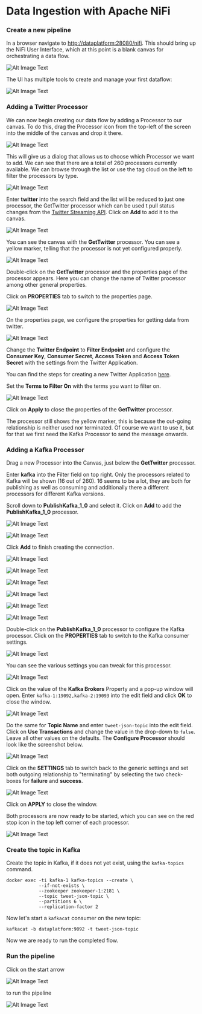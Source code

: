 # Data Ingestion with Apache NiFi
### Create a new pipeline
In a browser navigate to <http://dataplatform:28080/nifi>. This should bring up the NiFi User Interface, which at this point is a blank canvas for orchestrating a data flow.

![Alt Image Text](./images/nifi-home-screen.png "Schema Registry UI")

The UI has multiple tools to create and manage your first dataflow:

![Alt Image Text](./images/nifi-home-screen-expl.png "Schema Registry UI")

### Adding a Twitter Processor
We can now begin creating our data flow by adding a Processor to our canvas. To do this, drag the Processor icon from the top-left of the screen into the middle of the canvas and drop it there. 

![Alt Image Text](./images/nifi-drag-processor-into-canvas.png "Schema Registry UI")

This will give us a dialog that allows us to choose which Processor we want to add. We can see that there are a total of 260 processors currently available. We can browse through the list or use the tag cloud on the left to filter the processors by type.

![Alt Image Text](./images/nifi-add-processor.png "Schema Registry UI")

Enter **twitter** into the search field and the list will be reduced to just one processor, the GetTwitter processor which can be used t pull status changes from the [Twitter Streaming API](https://developer.twitter.com/en/docs/tweets/filter-realtime/overview). Click on **Add** to add it to the canvas.

![Alt Image Text](./images/nifi-add-processor-search.png "Schema Registry UI")

You can see the canvas with the **GetTwitter** processor. You can see a yellow marker, telling that the processor is not yet configured properly. 

![Alt Image Text](./images/nifi-canvas-with-twitter-processor-1.png "Schema Registry UI")

Double-click on the **GetTwitter** processor and the properties page of the processor appears. Here you can change the name of Twitter processor among other general properties.

Click on **PROPERTIES** tab to switch to the properties page.

![Alt Image Text](./images/nifi-twitter-processor-properties-1.png "Schema Registry UI")

On the properties page, we configure the properties for getting data from twitter.  

![Alt Image Text](./images/nifi-twitter-processor-properties-2.png "Schema Registry UI")

Change the **Twitter Endpoint** to **Filter Endpoint** and configure the **Consumer Key**, **Consumer Secret**, **Access Token** and **Access Token Secret** with the settings from the Twitter Application. 

You can find the steps for creating a new Twitter Application [here](../99-misc/99-twitter-app/README.md). 

Set the **Terms to Filter On** with the terms you want to filter on. 

![Alt Image Text](./images/nifi-twitter-processor-properties-3.png "Schema Registry UI")

Click on **Apply** to close the properties of the **GetTwitter** processor.

The processor still shows the yellow marker, this is because the out-going relationship is neither used nor terminated. Of course we want to use it, but for that we first need the Kafka Processor to send the message onwards. 

### Adding a Kafka Processor
Drag a new Processor into the Canvas, just below the **GetTwitter** processor. 

Enter **kafka** into the Filter field on top right. Only the processors related to Kafka will be shown (16 out of 260). 16 seems to be a lot, they are both for publishing as well as consuming and additionally there a different processors for different Kafka versions.

Scroll down to **PublishKafka\_1\_0** and select it. Click on **Add** to add the **PublishKafka\_1\_0** processor. 
	
![Alt Image Text](./images/nifi-add-processor-search-kafka.png "Schema Registry UI")

![Alt Image Text](./images/nifi-drag-relationship.png "Schema Registry UI")

Click **Add** to finish creating the connection. 

![Alt Image Text](./images/nifi-drag-relationship-create-connection.png "Schema Registry UI")


![Alt Image Text](./images/nifi-show-canvas-with-connection.png "Schema Registry UI")


![Alt Image Text](./images/nifi-show-canvas-with-connection-arranged.png "Schema Registry UI")

![Alt Image Text](./images/nifi-start-get-twitter-processor.png "Schema Registry UI")

![Alt Image Text](./images/nifi-running-get-twitter-processor-queue-up.png "Schema Registry UI")

![Alt Image Text](./images/nifi-stop-get-twitter-processor.png "Schema Registry UI")

Double-click on the **PublishKafka\_1\_0** processor to configure the Kafka processor. Click on the **PROPERTIES** tab to switch to the Kafka consumer settings. 

![Alt Image Text](./images/nifi-kafka-processor-properties-1.png "Schema Registry UI")

You can see the various settings you can tweak for this processor. 

![Alt Image Text](./images/nifi-kafka-processor-properties-2.png "Schema Registry UI")

Click on the value of the **Kafka Brokers** Property and a pop-up window will open.  Enter `kafka-1:19092,kafka-2:19093` into the edit field and click **OK** to close the window. 

![Alt Image Text](./images/nifi-kafka-processor-properties-3.png "Schema Registry UI")

Do the same for **Topic Name** and enter `tweet-json-topic` into the edit field. Click on **Use Transactions** and change the value in the drop-down to `false`. Leave all other values on the defaults. The **Configure Processor** should look like the screenshot below. 

![Alt Image Text](./images/nifi-kafka-processor-properties-4.png "Schema Registry UI")

Click on the **SETTINGS** tab to switch back to the generic settings and set both outgoing relationship to "terminating" by selecting the two check-boxes for **failure** and **success**. 

![Alt Image Text](./images/nifi-kafka-processor-properties-5.png "Schema Registry UI")

Click on **APPLY** to close the window. 

Both processors are now ready to be started, which you can see on the red stop icon in the top left corner of each processor.

![Alt Image Text](./images/nifi-show-canvas-with-twitter-and-kafka.png "Schema Registry UI")

### Create the topic in Kafka

Create the topic in Kafka, if it does not yet exist, using the `kafka-topics` command. 

```
docker exec -ti kafka-1 kafka-topics --create \
			--if-not-exists \
			--zookeeper zookeeper-1:2181 \
			--topic tweet-json-topic \
			--partitions 6 \
			--replication-factor 2
```

Now let's start a `kafkacat` consumer on the new topic:

```
kafkacat -b dataplatform:9092 -t tweet-json-topic
```

Now we are ready to run the completed flow. 

### Run the pipeline 

Click on the start arrow 

![Alt Image Text](./images/nifi-start-canvas-with-twitter-and-kafka.png "Schema Registry UI")

to run the pipeline 

![Alt Image Text](./images/nifi-running-canvas-with-twitter-and-kafka.png "Schema Registry UI")
